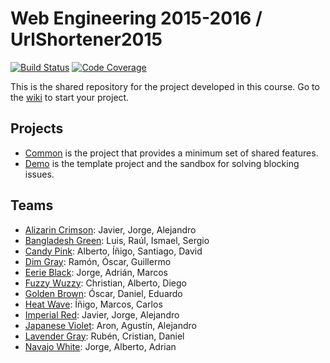 # Web Engineering 2015-2016 / UrlShortener2015

[![Build Status](https://travis-ci.org/albertorevel/UrlShortener2015.svg?branch=master)](https://travis-ci.org/albertorevel/UrlShortener2015)
[![Code Coverage](https://img.shields.io/codecov/c/github/albertorevel/UrlShortener2015/master.svg)](https://codecov.io/github/albertorevel/UrlShortener2015?branch=master)

This is the shared repository for the project developed in this course. Go to the [wiki](https://github.com/UNIZAR-30246-WebEngineering/UrlShortener2015/wiki) to start your project.

## Projects

* [Common](common) is the project that provides a minimum set of shared features.
* [Demo](demo) is the template project and the sandbox for solving blocking issues.

## Teams

* [Alizarin Crimson](alizarin-crimson): Javier, Jorge, Alejandro
* [Bangladesh Green](bangladesh-green): Luis, Raúl, Ismael, Sergio
* [Candy Pink](candy-pink): Alberto, Íñigo, Santiago, David
* [Dim Gray](dim-gray): Ramón, Óscar, Guillermo 
* [Eerie Black](eerie-black): Jorge, Adrián, Marcos 
* [Fuzzy Wuzzy](fuzzy-wuzzy): Christian, Alberto, Diego
* [Golden Brown](golden-brown): Óscar, Daniel, Eduardo
* [Heat Wave](heat-wave): Íñigo, Marcos, Carlos
* [Imperial Red](imperial-red): Javier, Jorge, Alejandro
* [Japanese Violet](japanese-violet): Aron, Agustín, Alejandro
* [Lavender Gray](lavender-gray): Rubén, Cristian, Daniel
* [Navajo White](navajo-white): Jorge, Alberto, Adrian
